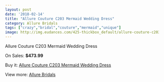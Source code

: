 ```yaml
---
layout: post
date: '2018-02-14'
title: "Allure Couture C203 Mermaid Wedding Dress"
category: Allure Bridals
tags: ["crazy","bridal","couture","mermaid","unique"]
image: http://img.eudances.com/425-thickbox_default/allure-couture-c203-mermaid-wedding-dress.jpg
---
```

Allure Couture C203 Mermaid Wedding Dress

On Sales: **$473.99**
<a href="https://www.eudances.com/en/allure-bridals/131-allure-couture-c203-mermaid-wedding-dress.html"><amp-img layout="responsive" width="600" height="600" src="//img.eudances.com/425-thickbox_default/allure-couture-c203-mermaid-wedding-dress.jpg" alt="Allure Couture C203 Mermaid Wedding Dress 0" /></a>
<a href="https://www.eudances.com/en/allure-bridals/131-allure-couture-c203-mermaid-wedding-dress.html"><amp-img layout="responsive" width="600" height="600" src="//img.eudances.com/427-thickbox_default/allure-couture-c203-mermaid-wedding-dress.jpg" alt="Allure Couture C203 Mermaid Wedding Dress 1" /></a>
<a href="https://www.eudances.com/en/allure-bridals/131-allure-couture-c203-mermaid-wedding-dress.html"><amp-img layout="responsive" width="600" height="600" src="//img.eudances.com/426-thickbox_default/allure-couture-c203-mermaid-wedding-dress.jpg" alt="Allure Couture C203 Mermaid Wedding Dress 2" /></a>

Buy it: [Allure Couture C203 Mermaid Wedding Dress](https://www.eudances.com/en/allure-bridals/131-allure-couture-c203-mermaid-wedding-dress.html "Allure Couture C203 Mermaid Wedding Dress")

View more: [Allure Bridals](https://www.eudances.com/en/2-allure-bridals "Allure Bridals")